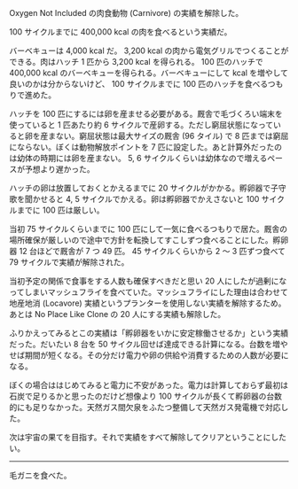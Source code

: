 Oxygen Not Included の肉食動物 (Carnivore) の実績を解除した。

100 サイクルまでに 400,000 kcal の肉を食べるという実績だ。

バーベキューは 4,000 kcal だ。 3,200 kcal の肉から電気グリルでつくることができる。肉はハッチ 1 匹から 3,200 kcal を得られる。 100 匹のハッチで 400,000 kcal のバーベキューを得られる。バーベキューにして kcal を増やして良いのかは分からないけど、 100 サイクルまでに 100 匹のハッチを食べるつもりで進めた。

ハッチを 100 匹にするには卵を産ませる必要がある。厩舎で毛づくろい端末を使っていると 1 匹あたり約 6 サイクルで産卵する。ただし窮屈状態になっていると卵を産まない。窮屈状態は最大サイズの厩舎 (96 タイル) で 8 匹までは窮屈にならない。ぼくは動物解放ポイントを 7 匹に設定した。あと計算外だったのは幼体の時期には卵を産まない。 5, 6 サイクルくらいは幼体なので増えるペースが予想より遅かった。

ハッチの卵は放置しておくとかえるまでに 20 サイクルがかかる。孵卵器で子守歌を聞かせると 4, 5 サイクルでかえる。卵は孵卵器でかえさないと 100 サイクルまでに 100 匹は厳しい。

当初 75 サイクルくらいまでに 100 匹にして一気に食べるつもりで居た。厩舎の場所確保が厳しいので途中で方針を転換してすこしずつ食べることにした。孵卵器 12 台ほどで厩舎が 7 つ 49 匹。 45 サイクルくらいから 2 〜 3 匹ずつ食べて 79 サイクルで実績が解除された。

当初予定の関係で食事をする人数も確保すべきだと思い 20 人にしたが過剰になってしまいマッシュフライを食べていた。マッシュフライにした理由は合わせて地産地消 (Locavore) 実績というプランターを使用しない実績を解除するため。あとは  No Place Like Clone の 20 人にする実績も解除した。

ふりかえってみるとこの実績は「孵卵器をいかに安定稼働させるか」という実績だった。だいたい 8 台を 50 サイクル回せば達成できる計算になる。台数を増やせば期間が短くなる。その分だけ電力や卵の供給や消費するための人数が必要になる。

ぼくの場合ははじめてみると電力に不安があった。電力は計算しておらず最初は石炭で足りるかと思ったのだけど想像より 100 サイクルが長くて孵卵器の台数的にも足りなかった。天然ガス間欠泉をふたつ整備して天然ガス発電機で対応した。

次は宇宙の果てを目指す。それで実績をすべて解除してクリアということにしたい。

---

毛ガニを食べた。
